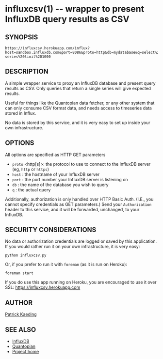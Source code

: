influxcsv(1) -- wrapper to present InfluxDB query results as CSV
================================================================

## SYNOPSIS

    https://influxcsv.herokuapp.com/influx?host=sandbox.influxdb.com&port=8086&proto=http&db=mydatabase&q=select%20*%20from%20my-series%20limit%201000

## DESCRIPTION

A simple wrapper service to proxy an InfluxDB database and present query results as CSV.
Only queries that return a single series will give expected results.

Useful for things like the Quantopian data fetcher, or any other system that can only
consume CSV format data, and needs access to timeseries data stored in Influx.

No data is stored by this service, and it is very easy to set up inside your own infrastructure.

## OPTIONS

All options are specified as HTTP GET parameters

 * `proto` <http[s]>: the protocol to use to connect to the InfluxDB server (eg, `http` or `https`)
 * `host` <string>: the hostname of your InfluxDB server
 * `port` <integer>: the port number your InfluxDB server is listening on
 * `db` <string>: the name of the database you wish to query
 * `q` <string>: the actual query

Additionally, authorization is only handled over HTTP Basic Auth. (I.E., you cannot specify credentials as GET parameters.)
Send your `Authorization` header to this service, and it will be forwarded, unchanged, to your InfluxDB.

## SECURITY CONSIDERATIONS

No data or authorization credentials are logged or saved by this application.  If you would rather run
it on your own infrastructure, it is very easy:

    python influxcsv.py

Or, if you prefer to run it with `foreman` (as it is run on Heroku):

    foreman start

If you do use this app running on Heroku, you are encouraged to use it over SSL: https://influxcsv.herokuapp.com

## AUTHOR

[Patrick Kaeding](http://kaeding.name)

## SEE ALSO

 * [InfluxDB](http://influxdb.org)
 * [Quantopian](https://www.quantopian.com)
 * [Project home](https://bitbucket.org/pkaed/influxcsv)

